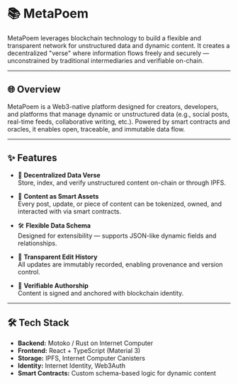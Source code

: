 # 📚 MetaPoem

MetaPoem leverages blockchain technology to build a flexible and transparent network for unstructured data and dynamic content. It creates a decentralized "verse" where information flows freely and securely — unconstrained by traditional intermediaries and verifiable on-chain.

---

## 🌐 Overview

MetaPoem is a Web3-native platform designed for creators, developers, and platforms that manage dynamic or unstructured data (e.g., social posts, real-time feeds, collaborative writing, etc.). Powered by smart contracts and oracles, it enables open, traceable, and immutable data flow.

---

## ✨ Features

- 🔗 **Decentralized Data Verse**  
  Store, index, and verify unstructured content on-chain or through IPFS.

- 🧠 **Content as Smart Assets**  
  Every post, update, or piece of content can be tokenized, owned, and interacted with via smart contracts.

- 🛠 **Flexible Data Schema**  
  Designed for extensibility — supports JSON-like dynamic fields and relationships.

- 🧾 **Transparent Edit History**  
  All updates are immutably recorded, enabling provenance and version control.

- 🔐 **Verifiable Authorship**  
  Content is signed and anchored with blockchain identity.

---

## 🛠 Tech Stack

- **Backend:** Motoko / Rust on Internet Computer
- **Frontend:** React + TypeScript (Material 3)
- **Storage:** IPFS, Internet Computer Canisters
- **Identity:** Internet Identity, Web3Auth
- **Smart Contracts:** Custom schema-based logic for dynamic content
